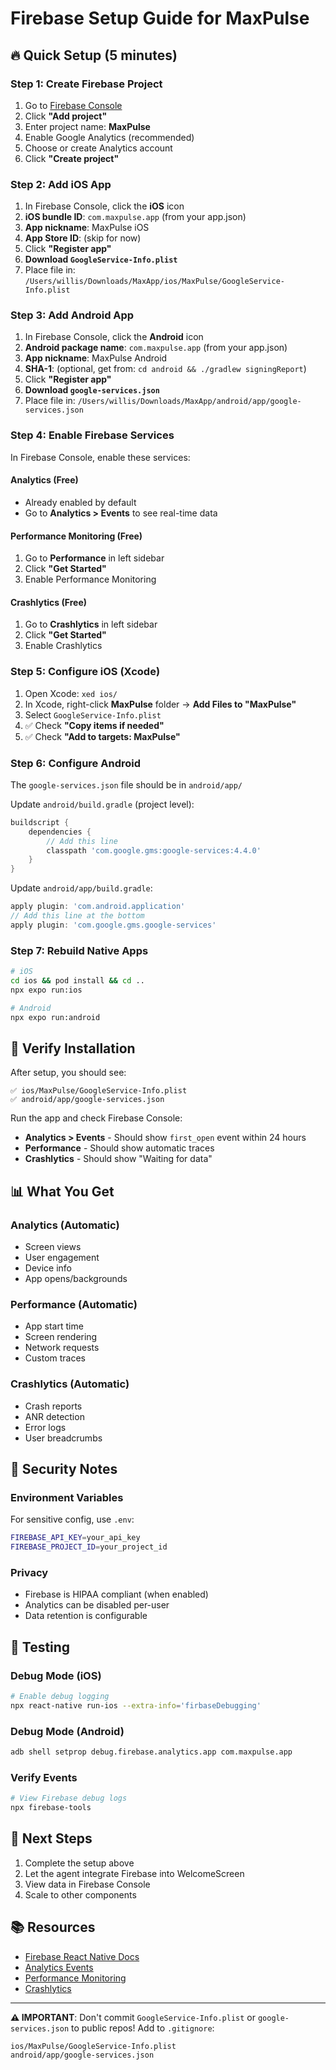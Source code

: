 # Firebase Setup Guide for MaxPulse

## 🔥 Quick Setup (5 minutes)

### Step 1: Create Firebase Project
1. Go to [Firebase Console](https://console.firebase.google.com/)
2. Click **"Add project"**
3. Enter project name: **MaxPulse**
4. Enable Google Analytics (recommended)
5. Choose or create Analytics account
6. Click **"Create project"**

### Step 2: Add iOS App
1. In Firebase Console, click the **iOS** icon
2. **iOS bundle ID**: `com.maxpulse.app` (from your app.json)
3. **App nickname**: MaxPulse iOS
4. **App Store ID**: (skip for now)
5. Click **"Register app"**
6. **Download `GoogleService-Info.plist`**
7. Place file in: `/Users/willis/Downloads/MaxApp/ios/MaxPulse/GoogleService-Info.plist`

### Step 3: Add Android App
1. In Firebase Console, click the **Android** icon
2. **Android package name**: `com.maxpulse.app` (from your app.json)
3. **App nickname**: MaxPulse Android
4. **SHA-1**: (optional, get from: `cd android && ./gradlew signingReport`)
5. Click **"Register app"**
6. **Download `google-services.json`**
7. Place file in: `/Users/willis/Downloads/MaxApp/android/app/google-services.json`

### Step 4: Enable Firebase Services
In Firebase Console, enable these services:

#### Analytics (Free)
- Already enabled by default
- Go to **Analytics > Events** to see real-time data

#### Performance Monitoring (Free)
1. Go to **Performance** in left sidebar
2. Click **"Get Started"**
3. Enable Performance Monitoring

#### Crashlytics (Free)
1. Go to **Crashlytics** in left sidebar
2. Click **"Get Started"**
3. Enable Crashlytics

### Step 5: Configure iOS (Xcode)
1. Open Xcode: `xed ios/`
2. In Xcode, right-click **MaxPulse** folder → **Add Files to "MaxPulse"**
3. Select `GoogleService-Info.plist`
4. ✅ Check **"Copy items if needed"**
5. ✅ Check **"Add to targets: MaxPulse"**

### Step 6: Configure Android
The `google-services.json` file should be in `android/app/`

Update `android/build.gradle` (project level):
```gradle
buildscript {
    dependencies {
        // Add this line
        classpath 'com.google.gms:google-services:4.4.0'
    }
}
```

Update `android/app/build.gradle`:
```gradle
apply plugin: 'com.android.application'
// Add this line at the bottom
apply plugin: 'com.google.gms.google-services'
```

### Step 7: Rebuild Native Apps
```bash
# iOS
cd ios && pod install && cd ..
npx expo run:ios

# Android
npx expo run:android
```

## 🎯 Verify Installation

After setup, you should see:
```
✅ ios/MaxPulse/GoogleService-Info.plist
✅ android/app/google-services.json
```

Run the app and check Firebase Console:
- **Analytics > Events** - Should show `first_open` event within 24 hours
- **Performance** - Should show automatic traces
- **Crashlytics** - Should show "Waiting for data"

## 📊 What You Get

### Analytics (Automatic)
- Screen views
- User engagement
- Device info
- App opens/backgrounds

### Performance (Automatic)
- App start time
- Screen rendering
- Network requests
- Custom traces

### Crashlytics (Automatic)
- Crash reports
- ANR detection
- Error logs
- User breadcrumbs

## 🔐 Security Notes

### Environment Variables
For sensitive config, use `.env`:
```bash
FIREBASE_API_KEY=your_api_key
FIREBASE_PROJECT_ID=your_project_id
```

### Privacy
- Firebase is HIPAA compliant (when enabled)
- Analytics can be disabled per-user
- Data retention is configurable

## 📱 Testing

### Debug Mode (iOS)
```bash
# Enable debug logging
npx react-native run-ios --extra-info='firbaseDebugging'
```

### Debug Mode (Android)
```bash
adb shell setprop debug.firebase.analytics.app com.maxpulse.app
```

### Verify Events
```bash
# View Firebase debug logs
npx firebase-tools
```

## 🚀 Next Steps

1. Complete the setup above
2. Let the agent integrate Firebase into WelcomeScreen
3. View data in Firebase Console
4. Scale to other components

## 📚 Resources

- [Firebase React Native Docs](https://rnfirebase.io)
- [Analytics Events](https://firebase.google.com/docs/analytics/events)
- [Performance Monitoring](https://firebase.google.com/docs/perf-mon)
- [Crashlytics](https://firebase.google.com/docs/crashlytics)

---

**⚠️ IMPORTANT**: Don't commit `GoogleService-Info.plist` or `google-services.json` to public repos!
Add to `.gitignore`:
```
ios/MaxPulse/GoogleService-Info.plist
android/app/google-services.json
```

